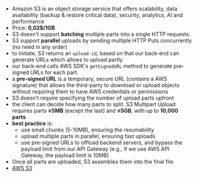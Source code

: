 - Amazon S3 is an object storage service that offers scalability, data availability (backup & restore critical data), security, analytics, AI and performance
- Price: **0,02$/1GB**
- S3 doesn't support **batching** multiple parts into a single HTTP requests.
- S3 support **parallel** uploads by sending multiple HTTP Puts concurrently (no need in any order)
- to initiate, S3 returns an `upload-id`, based on that our back-end can generate URLs which allows to upload partly
- our back-end calls AWS SDK's `getSignedURL` method to generate pre-signed URLs for each part.
- a **pre-signed URL** is a temporary, secure URL (contains a AWS signature) that allows the third-party to download or upload objects without requiring them to have AWS credentials or permissions
- S3 doesn't require specifying the number of upload parts upfront
- the client can decide how many parts to split. S3 Multipart Upload requires parts **≥5MB** (except the last) and **≤5GB**, with up to **10,000 parts**
- **best practice** is:
  - use small chunks (5-10MB), ensuring the resumability
  - upload multiple parts in parallel, ensuring fast uploads
  - use pre-signed URLs to offload backend servers, and bypass the payload limit from our API Gateway (e.g., if we use AWS API Gateway, the payload limit is 10MB)
- Once all parts are uploaded, S3 assembles them into the final file
- [AWS S3](https://docs.aws.amazon.com/AmazonS3/latest/userguide/mpuoverview.html)
